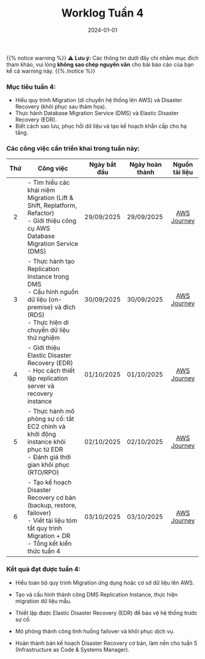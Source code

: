 ﻿---
title: "Worklog Tuần 4"
date: "2024-01-01"
weight: 1
chapter: false
pre: " <b> 1.4. </b> "
---
{{% notice warning %}}
⚠️ **Lưu ý:** Các thông tin dưới đây chỉ nhằm mục đích tham khảo, vui lòng **không sao chép nguyên văn** cho bài báo cáo của bạn kể cả warning này.
{{% /notice %}}


### Mục tiêu tuần 4:

* Hiểu quy trình Migration (di chuyển hệ thống lên AWS) và Disaster Recovery (khôi phục sau thảm họa).
* Thực hành Database Migration Service (DMS) và Elastic Disaster Recovery (EDR).
* Biết cách sao lưu, phục hồi dữ liệu và tạo kế hoạch khẩn cấp cho hạ tầng.

### Các công việc cần triển khai trong tuần này:
| Thứ | Công việc                                                                                                                                                                                   | Ngày bắt đầu | Ngày hoàn thành | Nguồn tài liệu                            |
| :-: | ------------------------------------------------------------------------------------------------------------------------------------------------------------------------------------------- | ------------ | --------------- | :--------: |
| 2   | - Tìm hiểu các khái niệm Migration (Lift & Shift, Replatform, Refactor) <br> - Giới thiệu công cụ AWS Database Migration Service (DMS)                                                                     | 29/09/2025   | 29/09/2025      | [AWS Journey](https://cloudjourney.awsstudygroup.com/) |
| 3   | - Thực hành tạo Replication Instance trong DMS <br> - Cấu hình nguồn dữ liệu (on-premise) và đích (RDS) <br> - Thực hiện di chuyển dữ liệu thử nghiệm                                        | 30/09/2025   | 30/09/2025      | [AWS Journey](https://cloudjourney.awsstudygroup.com/) |
| 4   | - Giới thiệu Elastic Disaster Recovery (EDR) <br> - Học cách thiết lập replication server và recovery instance                                                                                          | 01/10/2025   | 01/10/2025      | [AWS Journey](https://cloudjourney.awsstudygroup.com/) |
| 5   | - Thực hành mô phỏng sự cố: tắt EC2 chính và khởi động instance khôi phục từ EDR <br> - Đánh giá thời gian khôi phục (RTO/RPO)                                                                          | 02/10/2025   | 02/10/2025      | [AWS Journey](https://cloudjourney.awsstudygroup.com/) |
| 6   | - Tạo kế hoạch Disaster Recovery cơ bản (backup, restore, failover) <br> - Viết tài liệu tóm tắt quy trình Migration + DR <br> - Tổng kết kiến thức tuần 4                                                           | 03/10/2025   | 03/10/2025      | [AWS Journey](https://cloudjourney.awsstudygroup.com/) |

### Kết quả đạt được tuần 4:

* Hiểu toàn bộ quy trình Migration ứng dụng hoặc cơ sở dữ liệu lên AWS.

* Tạo và cấu hình thành công DMS Replication Instance, thực hiện migration dữ liệu mẫu.

* Thiết lập được Elastic Disaster Recovery (EDR) để bảo vệ hệ thống trước sự cố.

* Mô phỏng thành công tình huống failover và khôi phục dịch vụ.

* Hoàn thành bản kế hoạch Disaster Recovery cơ bản, làm nền cho tuần 5 (Infrastructure as Code & Systems Manager).




